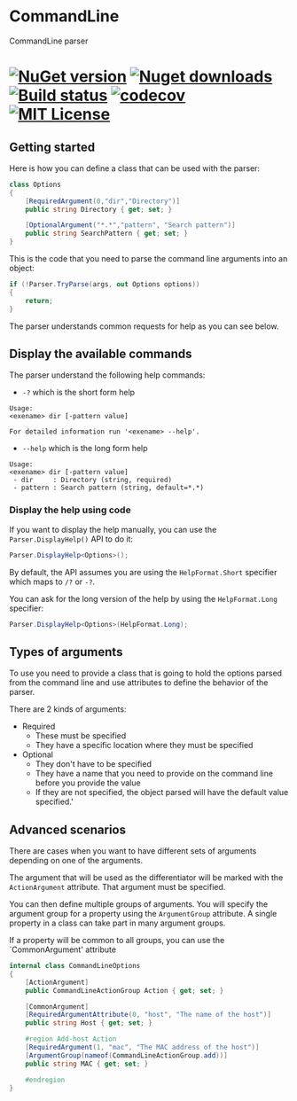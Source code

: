 # CommandLine
CommandLine parser 

[![NuGet version](https://img.shields.io/nuget/v/commandline.net.svg?style=flat)](https://www.nuget.org/packages/CommandLine.Net/)
[![Nuget downloads](https://img.shields.io/nuget/dt/commandline.net.svg?style=flat)](https://www.nuget.org/packages/CommandLine.Net/)
[![Build status](https://ci.appveyor.com/api/projects/status/github/AlexGhiondea/CommandLine?branch=master&svg=true)](https://ci.appveyor.com/project/AlexGhiondea/CommandLine)
[![codecov](https://codecov.io/gh/AlexGhiondea/CommandLine/branch/master/graph/badge.svg)](https://codecov.io/gh/AlexGhiondea/CommandLine)
[![MIT License](https://img.shields.io/github/license/AlexGhiondea/CommandLine.svg)](https://github.com/AlexGhiondea/CommandLine/blob/master/LICENSE)
========

## Getting started

Here is how you can define a class that can be used with the parser:

```csharp
class Options
{
    [RequiredArgument(0,"dir","Directory")]
    public string Directory { get; set; }

    [OptionalArgument("*.*","pattern", "Search pattern")]
    public string SearchPattern { get; set; }
}
```

This is the code that you need to parse the command line arguments into an object:

```csharp
if (!Parser.TryParse(args, out Options options))
{
    return;
}
```

The parser understands common requests for help as you can see below.

## Display the available commands

The parser understand the following help commands:
 - `-?` which is the short form help
 
 ```
Usage:
 <exename> dir [-pattern value]

For detailed information run '<exename> --help'.
 ```
 
 - `--help` which is the long form help
 
 ```
Usage:
 <exename> dir [-pattern value]
  - dir     : Directory (string, required)
  - pattern : Search pattern (string, default=*.*)
 ```
### Display the help using code

If you want to display the help manually, you can use the `Parser.DisplayHelp()` API to do it:
```csharp
Parser.DisplayHelp<Options>();
```

By default, the API assumes you are using the `HelpFormat.Short` specifier which maps to `/?` or `-?`.

You can ask for the long version of the help by using the `HelpFormat.Long` specifier:

```csharp
Parser.DisplayHelp<Options>(HelpFormat.Long);
```

## Types of arguments 

To use you need to provide a class that is going to hold the options parsed from the command line and use attributes to define the behavior of the parser.

There are 2 kinds of arguments:
 - Required
   - These must be specified
   - They have a specific location where they must be specified
 - Optional
   - They don't have to be specified
   - They have a name that you need to provide on the command line before you provide the value
   - If they are not specified, the object parsed will have the default value specified.'

## Advanced scenarios

There are cases when you want to have different sets of arguments depending on one of the arguments.

The argument that will be used as the differentiator will be marked with the `ActionArgument` attribute. That argument must be specified.

You can then define multiple groups of arguments. 
You will specify the argument group for a property using the `ArgumentGroup` attribute. 
A single property in a class can take part in many argument groups.

If a property will be common to all groups, you can use the `CommonArgument' attribute


```csharp
internal class CommandLineOptions
{
    [ActionArgument]
    public CommandLineActionGroup Action { get; set; }

    [CommonArgument]
    [RequiredArgumentAttribute(0, "host", "The name of the host")]
    public string Host { get; set; }

    #region Add-host Action
    [RequiredArgument(1, "mac", "The MAC address of the host")]
    [ArgumentGroup(nameof(CommandLineActionGroup.add))]
    public string MAC { get; set; }

    #endregion
}
```

